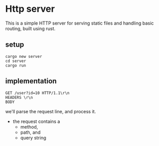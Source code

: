 # Http server

This is a simple HTTP server for serving static files and handling basic routing, built using rust.


## setup

```shell
cargo new server
cd server
cargo run
```

## implementation

```text
GET /user?id=10 HTTP/1.1\r\n
HEADERS \r\n
BODY
```

we'll parse the request line, and process it.
- the request contains a 
  - method, 
  - path, and 
  - query string